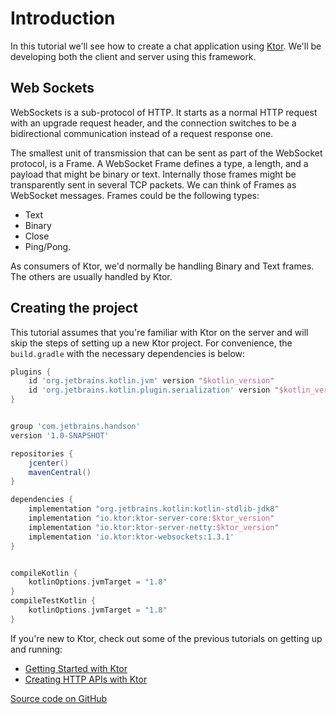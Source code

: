 # Introduction

In this tutorial we'll see how to create a chat application using [Ktor](https://ktor.io). We'll be developing
both the client and server using this framework. 

## Web Sockets

WebSockets is a sub-protocol of HTTP. It starts as a normal HTTP request with an upgrade request header, and the connection switches to be a 
bidirectional communication instead of a request response one.

The smallest unit of transmission that can be sent as part of the WebSocket protocol, is a Frame. 
A WebSocket Frame defines a type, a length, and a payload that might be binary or text. Internally those frames might be transparently sent in several TCP packets. We can think of Frames as WebSocket messages. 
Frames could be the following types: 

* Text
* Binary
* Close
* Ping/Pong.

As consumers of Ktor, we'd normally be handling Binary and Text frames. The others are usually
handled by Ktor. 

## Creating the project

This tutorial assumes that you're familiar with Ktor on the server and will skip the steps of setting up a new Ktor project. 
For convenience, the `build.gradle` with the necessary dependencies is below:

```groovy
plugins {
    id 'org.jetbrains.kotlin.jvm' version "$kotlin_version"
    id 'org.jetbrains.kotlin.plugin.serialization' version "$kotlin_version"
}


group 'com.jetbrains.handson'
version '1.0-SNAPSHOT'

repositories {
    jcenter()
    mavenCentral()
}

dependencies {
    implementation "org.jetbrains.kotlin:kotlin-stdlib-jdk8"
    implementation "io.ktor:ktor-server-core:$ktor_version"
    implementation "io.ktor:ktor-server-netty:$ktor_version"
    implementation 'io.ktor:ktor-websockets:1.3.1'
}


compileKotlin {
    kotlinOptions.jvmTarget = "1.8"
}
compileTestKotlin {
    kotlinOptions.jvmTarget = "1.8"
}
```


If you're new to Ktor, check out some of the previous tutorials on getting up and running:

* [Getting Started with Ktor](https://play.kotlinlang.org/hands-on/Getting%20Started%20with%20Ktor/01_introduction)
* [Creating HTTP APIs with Ktor](https://play.kotlinlang.org/hands-on/Creating%20HTTP%20APIs%20with%20Ktor/01_introduction)


[Source code on GitHub](https://github.com/kotlin-hands-on/chat-app-websockets)
